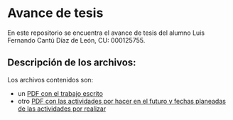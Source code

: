 # Avance de tesis

En este repositorio se encuentra el avance de tesis del alumno Luis Fernando Cantú Díaz de León, CU: 000125755.

## Descripción de los archivos:
Los archivos contenidos son:

+ un [PDF con el trabajo escrito](master.pdf)
+ otro [PDF con las actividades por hacer en el futuro y fechas planeadas de las actividades por realizar](planDeTrabajo.pdf)
